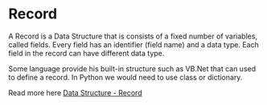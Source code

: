 # Record
A Record is a Data Structure that is consists of a fixed number of variables, called fields. Every field has an identifier (field name) and a data type. Each field in the record can have different data type.

Some language provide his built-in structure such as VB.Net that can used to define a record. In Python we would need to use class or dictionary.


Read more here [Data Structure - Record](https://isaaccomputerscience.org/concepts/dsa_datastruct_record?topic=data_structures)